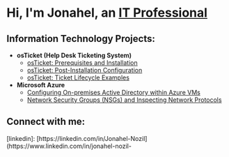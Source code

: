 <h1>Hi, I'm Jonahel, an <a href="https://linkedin.com/in/Jonahel">IT Professional</a></h1>

<h2> Information Technology Projects:</h2>

- <b>osTicket (Help Desk Ticketing System)</b>
  - [osTicket: Prerequisites and Installation](https://github.com/Jonaheln/osticket-prereqs)
  - [osTicket: Post-Installation Configuration](https://github.com/Jonaheln/post-install-config)
  - [osTicket: Ticket Lifecycle Examples](https://github.com/Jonaheln/ticket-lifecycle)
- <b>Microsoft Azure</b>
  - [Configuring On-premises Active Directory within Azure VMs](https://github.com/Jonaheln/configure-ad)
  - [Network Security Groups (NSGs) and Inspecting Network Protocols](https://github.com/Jonaheln/azure-network-protocols)

<h2> Connect with me:</h2>
[linkedin]: [https://linkedin.com/in/Jonahel-Nozil](https://www.linkedin.com/in/jonahel-nozil-
